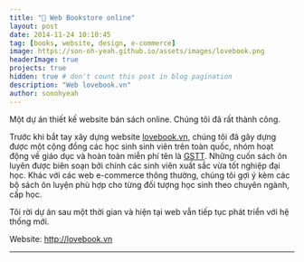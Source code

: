 ```yaml
---
title: "📖 Web Bookstore online"
layout: post
date: 2014-11-24 10:10:45
tag: [books, website, design, e-commerce]
image: https://son-oh-yeah.github.io/assets/images/lovebook.png
headerImage: true
projects: true
hidden: true # don't count this post in blog pagination
description: "Web lovebook.vn"
author: sonohyeah
---
```


Một dự án thiết kế website bán sách online. Chúng tôi đã rất thành công.

Trước khi bắt tay xây dựng website <a href="https://lovebook.vn/">lovebook.vn</a>, chúng tôi đã gây dựng được một cộng đồng các học sinh sinh viên trên toàn quốc, nhóm hoạt động về giáo dục và hoàn toàn miễn phí tên là <a href="http://sonkimdinhhust.wordpress.com/gstt/">GSTT</a>. Những cuốn sách ôn luyên được biên soạn bởi chính các sinh viên xuất sắc vừa tốt nghiệp đại học. Khác với các web e-commerce thông thường, chúng tôi gợi ý kèm các bộ sách ôn luyện phù hợp cho từng đối tượng học sinh theo chuyên ngành, cấp học.

Tôi rời dự án sau một thời gian và hiện tại web vẫn tiếp tục phát triển với hệ thống mới.

Website: <a href="https://lovebook.vn"> http://lovebook.vn</a>

---


